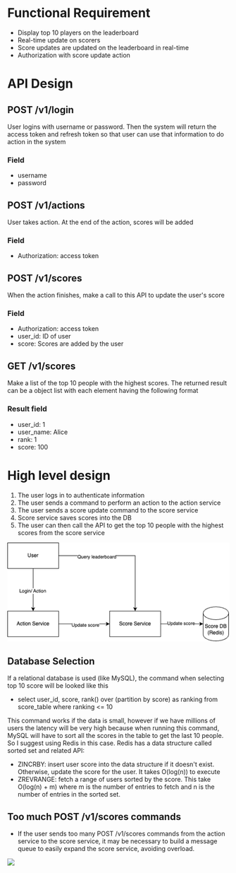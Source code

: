 # Functional Requirement
- Display top 10 players on the leaderboard
- Real-time update on scorers
- Score updates are updated on the leaderboard in real-time
- Authorization with score update action

# API Design
## POST /v1/login
User logins with username or password. Then the system will return the access token and refresh token so that user can use that information to do action in the system
### Field
- username
- password

## POST /v1/actions
User takes action. At the end of the action, scores will be added
### Field
- Authorization: access token

## POST /v1/scores
When the action finishes, make a call to this API to update the user's score
### Field
- Authorization: access token
- user_id: ID of user
- score: Scores are added by the user

## GET /v1/scores
Make a list of the top 10 people with the highest scores. 
The returned result can be a object list with each element having the following format
### Result field
- user_id: 1
- user_name: Alice
- rank: 1
- score: 100

# High level design
1. The user logs in to authenticate information
2. The user sends a command to perform an action to the action service
3. The user sends a score update command to the score service
4. Score service saves scores into the DB
5. The user can then call the API to get the top 10 people with the highest scores from the score service

<p>
  <img src="images/score_service.png" />
</p>

## Database Selection
If a relational database is used (like MySQL), the command when selecting top 10 score will be looked like this
- select user_id, score, rank() over (partition by score) as ranking from score_table where ranking <= 10

This command works if the data is small, however if we have millions of users the latency will be very high because when running this command, MySQL will have to sort all the scores in the table to get the last 10 people.
So I suggest using Redis in this case. Redis has a data structure called sorted set and related API: 
- ZINCRBY: insert user score into the data structure if it doesn't exist. Otherwise, update the score for the user. It takes O(log(n)) to execute
- ZREVRANGE: fetch a range of users sorted by the score. This take O(log(n) + m) where m is the number of entries to fetch and n is the number of entries in the sorted set.

## Too much POST /v1/scores commands
- If the user sends too many POST /v1/scores commands from the action service to the score service, it may be necessary to build a message queue to easily expand the score service, avoiding overload.

<p>
  <img src="images/score_message_queue.png.png" />
</p>




